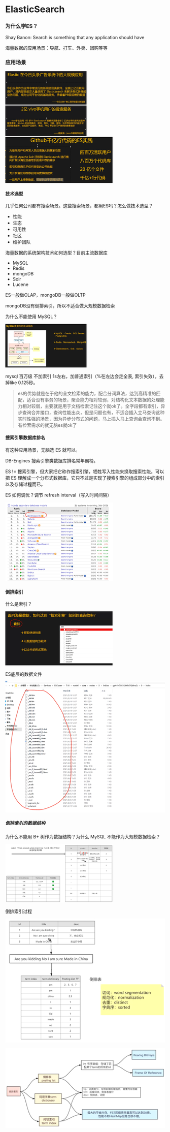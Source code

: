 # ElasticSearch

### 为什么学ES？

Shay Banon: Search is something that any application should have

海量数据的应用场景：导航、打车、外卖、团购等等

### 应用场景

<img src="../../images/image-20210706201723750.png" alt="image-20210706201723750" style="zoom: 25%;" />

<img src="../../images/image-20210706201737409.png" alt="image-20210706201737409" style="zoom: 25%;" />

<img src="../../images/image-20210706201833237.png" alt="image-20210706201833237" style="zoom:33%;" />

#### 技术选型

几乎任何公司都有搜索场景。这些搜索场景，都用ES吗？怎么做技术选型？

- 性能
- 生态
- 可用性
- 社区
- 维护团队

海量数据的系统架构技术如何选型？目前主流数据库

- MySQL
- Redis
- mongoDB
- Solr
- Lucene

ES一般做OLAP，mongoDB一般做OLTP

mongoDB没有倒排索引，所以不适合做大规模数据检索

为什么不能使用 MySQL？

<img src="../../images/image-20210706203226964.png" alt="image-20210706203226964" style="zoom: 25%;" />

mysql 百万级 不加索引 1s左右，加普通索引（%在左边会走全表, 索引失效），去掉like 0.125秒。

> es的优势就是在于他的全文检索的能力，配合分词算法，达到高精准的匹配，适合没有事务的场景，聚合能力相对较弱，对结构化文本数据的处理能力相对较弱，主要就是用于文档检索记住这个就ok了。全字段都有索引，异步查询合并接口，查询性能出众，但是问题也有，不适合插入立马查询这种实时性强的场景，因为异步分布式的问题，马上插入马上查询会查询不到。
> 有检索需求的就无脑es就ok了

#### 搜索引擎数据库排名

有这种应用场景，无脑选 ES 就可以。

DB-Engines 搜索引擎类数据库排名常年霸榜。

ES != 搜索引擎，但大家把它称作搜索引擎，牺牲写入性能来换取搜索性能。可以把 ES 理解成一个分布式数据库，它只不过是实现了搜索引擎的组成部分中的索引以及存储过程而已。

ES 如何调优？调节 refresh interval（写入时间间隔）

<img src="../../images/image-20210706202452412.png" alt="image-20210706202452412" style="zoom: 33%;" />



#### 倒排索引

什么是索引？

<img src="../../images/image-20210706204400270.png" alt="image-20210706204400270" style="zoom:33%;" />

ES底层的数据文件

<img src="../../images/image-20210706204758310.png" alt="image-20210706204758310" style="zoom:50%;" />

##### 倒排索引的数据结构

为什么不能用 B+ 树作为数据结构？为什么 MySQL 不能作为大规模数据检索？

<img src="../../images/image-20210706212500425.png" alt="image-20210706212500425" style="zoom:33%;" />

倒排索引过程

<img src="../../images/image-20210706212149859.png" alt="image-20210706212149859" style="zoom: 50%;" />

![image-20210706213437668](../../images/image-20210706213437668.png)